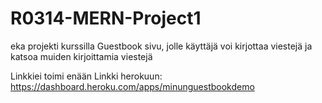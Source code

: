 # R0314-MERN-Project1
eka projekti kurssilla
Guestbook sivu, jolle käyttäjä voi kirjottaa viestejä ja katsoa muiden kirjoittamia viestejä

Linkkiei toimi enään
Linkki herokuun: https://dashboard.heroku.com/apps/minunguestbookdemo
